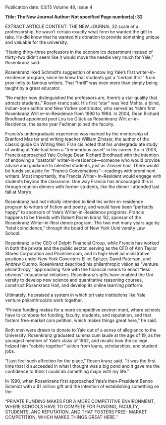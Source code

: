Publication date: 03/15
Volume 48, Issue 4

**Title: The New Journal**
**Author: Not specified**
**Page number(s): 32**

EXTRACT ARTICLE CONTENT:
THE NEW JOURNAL
32
scale of a professorship, he wasn’t certain exactly what 
form he wanted the gift to take. He did know that 
he wanted his donation to provide something unique 
and valuable for the university.

“Having thirty-three professors in the econom­
ics department instead of thirty-two didn’t seem 
like it would move the needle very much for Yale,” 
Rosenkranz said.

Rosenkranz liked Schmidt’s suggestion of endow­
ing Yale’s first writer-in-residence program, since he 
knew that students got a “certain thrill” from prox­
imity to famous writers. That “thrill” was even more 
than simply being taught by a great educator.

“No matter how distinguished the professors are, 
there’s a star quality that attracts students,” Rosen­
kranz said. His first “star” was Ved Mehta, a blind, 
Indian-born author and New 
Yorker contributor, who served 
as Yale’s first Rosenkranz Writ­
er-in-Residence from 1990 to 
1994. In 2004, Dean Richard 
Brodhead appointed poet Lou­
ise Glück as Rosenkranz Writ­
er-in-Residence, the same year 
Fadiman joined the faculty.

Francis’s 
undergraduate 
experience was marked by the 
mentorship of Branford Mas­
ter and writing teacher William 
Zinsser, the author of the classic 
guide On Writing Well. Fran­
cis noted that his undergradu­
ate study of writing at Yale had 
been a “tremendous asset” in 
his career. So in 2003, Francis 
approached Yale College Dean 
Richard Brodhead with the intention of endowing a 
“pastoral” writer-in-residence—someone who would 
provide advice and guidance to talented students, 
just as Zinsser had. There would be funds set aside 
for “Francis Conversations”—readings with promi­
nent writers. Most importantly, the Francis Writer-
in-Resident would engage with students beyond the 
classroom. One way Francis has encouraged this is 
through reunion dinners with former students, like 
the dinner I attended last fall at Mory’s.

Rosenkranz had not initially intended to limit 
his writer-in-residence program to writers of fiction 
and poetry, and would have been “perfectly happy” to 
sponsors of Yale’s Writer-in-Residence programs. 
Francis happens to be friends with Robert Rosen­
kranz ’62, sponsor of the Rosenkranz Writer-in-Resi­
dence program. The two met many years ago by “total 
coincidence,” through the board of New York Uuni­
versity Law School.

Rosenkranz is the CEO of Delphi Financial Group, 
while Francis has worked in both the private and the 
public sector, serving as the CFO of Ann Taylor Stores 
Corporation and Priceline.com, and in high-level ad­
ministrative positions under New York Governors El­
iot Spitzer, David Paterson, and Andrew Cuomo. 
Rosenkranz described his philanthropic vision 
as “venture philanthropy,” approaching Yale with the 
financial means to enact “less obvious” educational 
initiatives. Rosenkranz’s gifts have enabled the Uni­
versity to develop new science 
and 
quantitative 
reasoning 
courses, construct Rosenkranz 
Hall, and develop its online 
learning platform.

Ultimately, 
he 
praised 
a 
system 
in 
which 
pri­
vate 
institutions 
like 
Yale 
venture 
philanthropists 
work together.

“Private funding makes for 
a more competitive environ­
ment, where schools have to 
compete for funding, faculty, 
students, and reputation, and 
that fosters free-market com­
petition, which makes things 
great here,” he said. 

Both men were drawn to 
donate to Yale out of a sense of 
allegiance to the University. Rosenkranz graduated 
summa cum laude at the age of 19, as the youngest 
member of Yale’s class of 1962, and recalls how the 
college helped him “cobble together” tuition from 
loans, scholarships, and student jobs.

“I just feel such affection for the place,” Rosen­
kranz said. “It was the first time that I’d succeeded 
in what I thought was a big pond and it gave me the 
confidence to think I could do something major with 
my life.”

In 1990, when Rosenkranz first approached Yale’s 
then-President Benno Schmidt with a $1 million gift 
and the intention of establishing something on the 

“PRIVATE FUNDING 
MAKES FOR A 
MORE COMPETITIVE 
ENVIRONMENT, WHERE 
SCHOOLS HAVE TO 
COMPETE FOR FUNDING, 
FACULTY, STUDENTS, 
AND REPUTATION, AND 
THAT FOSTERS FREE-
MARKET COMPETITION, 
WHICH MAKES THINGS 
GREAT HERE.”